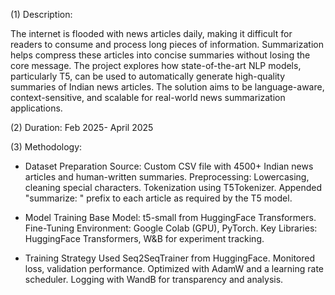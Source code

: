 (1) Description: 

The internet is flooded with news articles daily, making it difficult for readers to consume and process long pieces of information.
Summarization helps compress these articles into concise summaries without losing the core message.
The project explores how state-of-the-art NLP models, particularly T5, can be used to automatically generate high-quality summaries of Indian news articles.
The solution aims to be language-aware, context-sensitive, and scalable for real-world news summarization applications.

(2) Duration:
Feb 2025- April 2025

(3) Methodology:

- Dataset Preparation 
Source: Custom CSV file with 4500+ Indian news articles and human-written summaries.
Preprocessing:
Lowercasing, cleaning special characters.
Tokenization using T5Tokenizer.
Appended "summarize: " prefix to each article as required by the T5 model.

- Model Training 
Base Model: t5-small from HuggingFace Transformers.
Fine-Tuning Environment: Google Colab (GPU), PyTorch.
Key Libraries: HuggingFace Transformers, W&B for experiment tracking.

- Training Strategy 
Used Seq2SeqTrainer from HuggingFace.
Monitored loss, validation performance.
Optimized with AdamW and a learning rate scheduler.
Logging with WandB for transparency and analysis.
